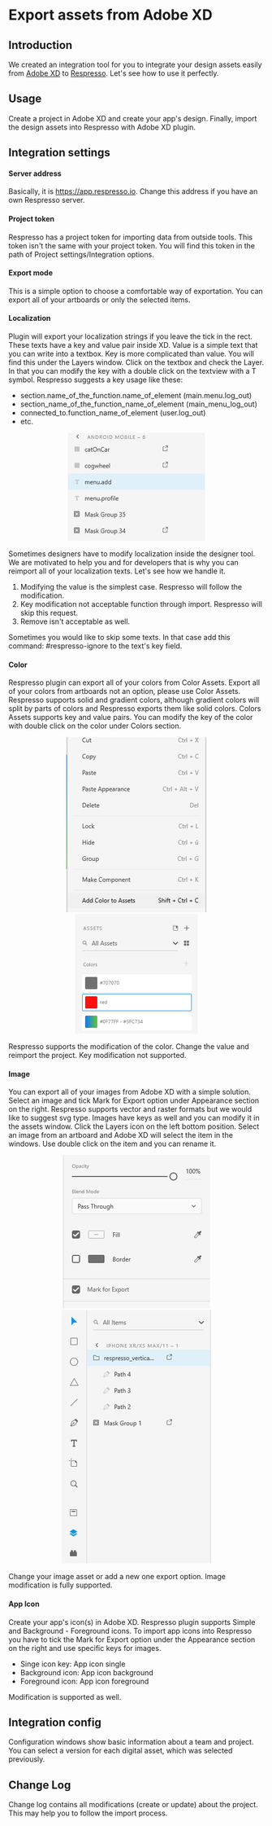 # Export assets from Adobe XD
 
## Introduction
We created an integration tool for you to integrate your design assets easily from [Adobe XD](https://www.adobe.com/products/xd.html) to [Respresso](https://respresso.io). Let's see how to use it perfectly.
 
## Usage
Create a project in Adobe XD and create your app's design. Finally, import the design assets into Respresso with Adobe XD plugin.
 
## Integration settings
 
 #### Server address
	
 Basically, it is https://app.respresso.io. Change this address if you have an own Respresso server.
 
 #### Project token
	
Respresso has a project token for importing data from outside tools. This token isn't the same with your project token.  You will find this token in the path of Project settings/Integration options.
	
 #### Export mode
This is a simple option to choose a comfortable way of exportation. You can export all of your artboards or only the selected items.
	
#### Localization
Plugin will export your localization strings if you leave the tick in the rect. These texts have a key and value pair inside XD. Value is a simple text that you can write into a textbox. Key is more complicated than value. You will find this under the Layers window. Click on the textbox and check the Layer. In that you can modify the key with a double click on the textview with a T symbol. Respresso suggests a key usage like these:
	
* section.name_of_the_function.name_of_element (main.menu.log_out)
* section_name_of_the_function_name_of_element (main_menu_log_out)
* connected_to.function_name_of_element (user.log_out)
* etc.
	
<p align="center"><img src="documentation/localization.png"></p>
 
Sometimes designers have to modify localization inside the designer tool. We are motivated to help you and for developers that is why you can reimport all of your localization texts. Let's see how we handle it.
 1. Modifying the value is the simplest case. Respresso will follow the modification.
 2. Key modification not acceptable function through import. Respresso will skip this request. 
 3. Remove isn't acceptable as well.
 
 Sometimes you would like to skip some texts. In that case add this command: #respresso-ignore to the text's key field.
	
#### Color
Respresso plugin can export all of your colors from Color Assets. Export all of your colors from artboards not an option, please use Color Assets. Respresso supports solid and gradient colors, although gradient colors will split by parts of colors and Respresso exports them like solid colors. Colors Assets supports key and value pairs. You can modify the key of the color with double click on the color under Colors section.
 
<p align="center">
	<img src="documentation/color_add.png">
	<img src="documentation/color_assets.png">
</p>
 
Respresso supports the modification of the color. Change the value and reimport the project. Key modification not supported.
	
#### Image
You can export all of your images from Adobe XD with a simple solution. Select an image and tick Mark for Export option under Appearance section on the right. Respresso supports vector and raster formats but we would like to suggest svg type. Images have keys as well and you can modify it in the assets window. Click the Layers icon on the left bottom position. Select an image from an artboard and Adobe XD will select the item in the windows. Use double click on the item and you can rename it.
 
<p align="center">
	<img src="documentation/export.png">
	<img src="documentation/image_rename.png">
</p>
 
Change your image asset or add a new one export option. Image modification is fully supported. 
	
#### App Icon
Create your app's icon(s) in Adobe XD. Respresso plugin supports Simple and Background - Foreground icons. To import app icons into Respresso you have to tick the Mark for Export option under the Appearance section on the right and use specific keys for images.
* Singe icon key: App icon single
* Background icon: App icon background
* Foreground icon: App icon foreground
 
Modification is supported as well.
 
## Integration config
 
Configuration windows show basic information about a team and project. You can select a version for each digital asset, which was selected previously. 
 
## Change Log
 
Change log contains all modifications (create or update) about the project. This may help you to follow the import process.
